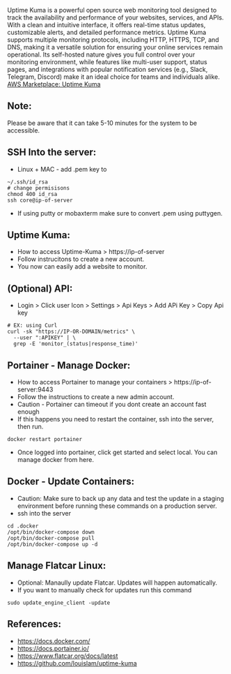 Uptime Kuma is a powerful open source web monitoring tool designed to track the availability and performance of your websites, services, and APIs. With a clean and intuitive interface, it offers real-time status updates, customizable alerts, and detailed performance metrics. Uptime Kuma supports multiple monitoring protocols, including HTTP, HTTPS, TCP, and DNS, making it a versatile solution for ensuring your online services remain operational. Its self-hosted nature gives you full control over your monitoring environment, while features like multi-user support, status pages, and integrations with popular notification services (e.g., Slack, Telegram, Discord) make it an ideal choice for teams and individuals alike. [AWS Marketplace: Uptime Kuma ](https://aws.amazon.com/marketplace/pp/prodview-6ny3xloslkmh2?sr=0-1&ref_=beagle&applicationId=AWSMPContessa)


Note:
-----
Please be aware that it can take 5-10 minutes for the system to be accessible. 

SSH Into the server:
--------------------
* Linux + MAC - add .pem key to 
```
~/.ssh/id_rsa
# change permisisons
chmod 400 id_rsa
ssh core@ip-of-server
```
* If using putty or mobaxterm make sure to convert .pem using puttygen.

Uptime Kuma:
-------------
* How to access Uptime-Kuma > https://ip-of-server
* Follow instrucitons to create a new account. 
* You now can easily add a website to monitor. 

(Optional) API:
--------------
* Login > Click user Icon > Settings > Api Keys > Add APi Key > Copy Api key
```
# EX: using Curl
curl -sk "https://IP-OR-DOMAIN/metrics" \
  --user ":APIKEY" | \
  grep -E 'monitor_(status|response_time)'
```

Portainer - Manage Docker:
--------------------------
* How to access Portainer to manage your containers > https://ip-of-server:9443
* Follow the instructions to create a new admin account. 
* Caution - Portainer can timeout if you dont create an account fast enough
* If this happens you need to restart the container, ssh into the server, then run. 
```
docker restart portainer
```
* Once logged into portainer, click get started and select local. You can manage docker from here. 

Docker - Update Containers: 
---------------------------
* Caution: Make sure to back up any data and test the update in a staging environment before running these commands on a production server.
* ssh into the server 
```
cd .docker
/opt/bin/docker-compose down
/opt/bin/docker-compose pull
/opt/bin/docker-compose up -d
```

Manage Flatcar Linux: 
---------------------
* Optional: Manaully update Flatcar. Updates will happen automatically. 
* If you want to manually check for updates run this command
```
sudo update_engine_client -update
```

References:
-----------
* https://docs.docker.com/
* https://docs.portainer.io/
* https://www.flatcar.org/docs/latest
* https://github.com/louislam/uptime-kuma
